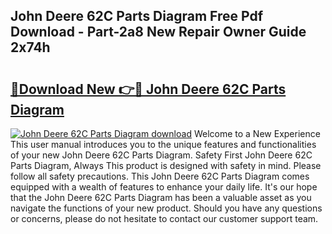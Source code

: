 ## John Deere 62C Parts Diagram Free Pdf Download - Part-2a8 New Repair Owner Guide 2x74h

# <h2><a href="http://dfpl8r.blite.top/?on=John+Deere+62C+Parts+Diagram">🔗Download New 👉🔴 John Deere 62C Parts Diagram</a></h2>

[![John Deere 62C Parts Diagram download](https://i.imgur.com/lujVjoI.png)](http://dfpl8r.blite.top/?on=John+Deere+62C+Parts+Diagram)
Welcome to a New Experience This user manual introduces you to the unique features and functionalities of your new John Deere 62C Parts Diagram. Safety First John Deere 62C Parts Diagram, Always This product is designed with safety in mind. Please follow all safety precautions. This John Deere 62C Parts Diagram comes equipped with a wealth of features to enhance your daily life. It's our hope that the John Deere 62C Parts Diagram has been a valuable asset as you navigate the functions of your new product. Should you have any questions or concerns, please do not hesitate to contact our customer support team.
